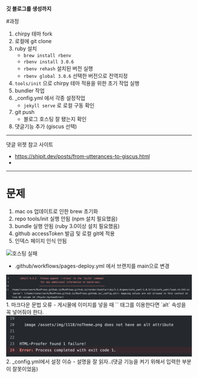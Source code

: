

**깃 블로그를 생성까지**

#과정 
1. chirpy 테마 fork
2. 로컬에 git clone
3. ruby 설치 
   - `brew install rbenv`
   - `rbenv install 3.0.6`
   - `rbenv rehash` 설치된 버전 실행
   - `rbenv global 3.0.6` 선택한 버전으로 전역지정
4. `tools/init` 으로 chirpy 테마 적용을 위한 초기 작업 실행
5.  bundler 작업
6. _config.yml 에서 각종 설정작업
   - `jekyll serve` 로 로컬 구동 확인
7. git push
    - 블로그 호스팅 잘 됐는지 확인
8. 댓글기능 추가 (giscus 선택)
---
댓글 위젯 참고 사이트
   - https://shipit.dev/posts/from-utterances-to-giscus.html
   - 

---

# 문제
1. mac os 업데이트로 인한 brew 초기화
2. repo tools/init 실행 안됨 (npm 설치 필요했음)
3. bundle 실행 안됨 (ruby 3.0이상 설치 필요했음)
4. github accessToken 발급 및 로컬 git에 적용
5. 인덱스 페이지 인식 안됨
<img src = "/assets/img/1118/noTheme.png" alt="호스팅 실패">

   - .github/workflows/pages-deploy.yml 에서 브랜치를 main으로 변경
  <img src = "/assets/img/1118/actionErr.png" alt="액션 실패">
     1. 마크다운 문법 오류
        - 게시물에 이미지를 넣을 때 `<img>` 태그를 이용한다면 `alt` 속성을 꼭 넣어줘야 한다. 
  <img src = "/assets/img/1118/imgAltErr.png" alt="Alt 옵션을 넣자">
      2. _config.yml에서 설정 이슈
           - 설명을 잘 읽자..(댓글 기능을 켜기 위해서 입력한 부분이 잘못이었음)

